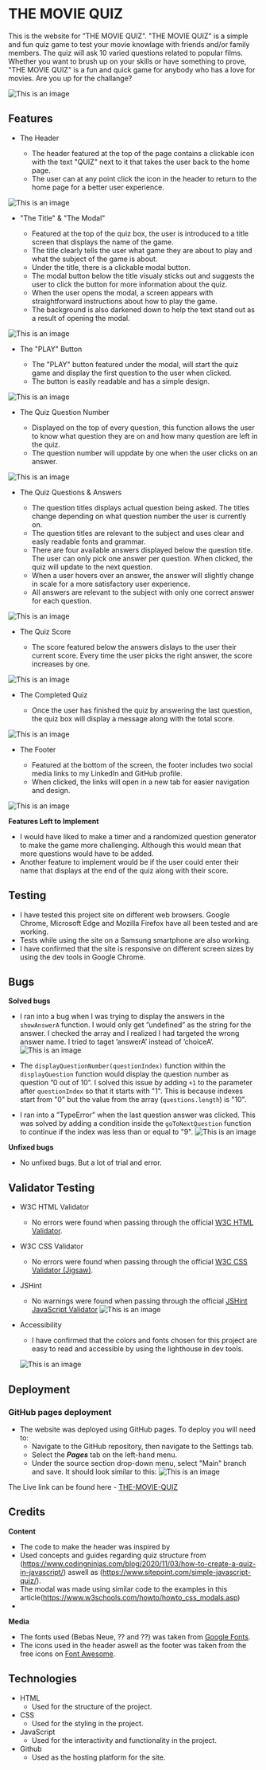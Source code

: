 # THE MOVIE QUIZ

This is the website for ”THE MOVIE QUIZ”.
"THE MOVIE QUIZ" is a simple and fun quiz game to test your movie knowlage with friends and/or family members. The quiz will ask 10 varied questions related to popular films.
Whether you want to brush up on your skills or have something to prove, "THE MOVIE QUIZ" is a fun and quick game for anybody who has a love for movies. Are you up for the challange?

![This is an image](assets/images/readme_images/amiresponsive_image.png)

## Features

- The Header

    - The header featured at the top of the page contains a clickable icon with the text "QUIZ" next to it that takes the user back to the home page.
    - The user can at any point click the icon in the header to return to the home page for a better user experience.

![This is an image](assets/images/readme_images/header_image.png)

- "The Title" & "The Modal"

    - Featured at the top of the quiz box, the user is introduced to a title screen that displays the name of the game.
    - The title clearly tells the user what game they are about to play and what the subject of the game is about. 
    - Under the title, there is a clickable modal button.
    - The modal button below the title visualy sticks out and suggests the user to click the button for more information about the quiz.
    - When the user opens the modal, a screen appears with straightforward instructions about how to play the game.
    - The background is also darkened down to help the text stand out as a result of opening the modal.

![This is an image](assets/images/readme_images/title_and_modal_image.png)

- The "PLAY" Button

    - The "PLAY" button featured under the modal, will start the quiz game and display the first question to the user when clicked.
    - The button is easily readable and has a simple design.

![This is an image](assets/images/readme_images/play_button_image.png)

- The Quiz Question Number

    - Displayed on the top of every question, this function allows the user to know what question they are on and how many question are left in the quiz.
    - The question number will uppdate by one when the user clicks on an answer.

![This is an image](assets/images/readme_images/question_number_image.png)

- The Quiz Questions & Answers

    - The question titles displays actual question being asked. The titles change depending on what question number the user is currently on.
    - The question titles are relevant to the subject and uses clear and easly readable fonts and grammar.
    - There are four available answers displayed below the question title. The user can only pick one answer per question. When clicked, the quiz will update to the next question.
    - When a user hovers over an answer, the answer will slightly change in scale for a more satisfactory user experience.
    - All answers are relevant to the subject with only one correct answer for each question.

![This is an image](assets/images/readme_images/questions_and_answers_image.png)

- The Quiz Score

    - The score featured below the answers dislays to the user their current score. Every time the user picks the right answer, the score increases by one.

![This is an image](assets/images/readme_images/quiz_score_counter.png)

- The Completed Quiz

    - Once the user has finished the quiz by answering the last question, the quiz box will display a message along with the total score.

![This is an image](assets/images/readme_images/completed_quiz_image.png)

- The Footer

    - Featured at the bottom of the screen, the footer includes two social media links to my LinkedIn and GitHub profile.
    - When clicked, the links will open in a new tab for easier navigation and design.

![This is an image](assets/images/readme_images/footer_image.png)

**Features Left to Implement**

- I would have liked to make a timer and a randomized question generator to make the game more challenging. Although this would mean that more questions would have to be added.
- Another feature to implement would be if the user could enter their name that displays at the end of the quiz along with their score.

## Testing

- I have tested this project site on different web browsers. Google Chrome, Microsoft Edge and Mozilla Firefox have all been tested and are working.
- Tests while using the site on a Samsung smartphone are also working.
- I have confirmed that the site is responsive on different screen sizes by using the dev tools in Google Chrome.

## Bugs
**Solved bugs**

- I ran into a bug when I was trying to display the answers in the `showAnswerA` function. I would only get ”undefined” as the string for the answer. I checked the array and I realized I had targeted the wrong answer name. I tried to taget ’answerA’ instead of ’choiceA’.
![This is an image](assets/images/readme_images/showAnswerA_bug_image.png)

- The `displayQuestionNumber(questionIndex)` function within the `displayQuestion` function would display the question number as question ”0 out of 10”. I solved this issue by adding `+1` to the parameter after `questionIndex` so that it starts with "1". This is because indexes start from "0" but the value from the array (`questions.length`) is "10".

- I ran into a ”TypeError” when the last question answer was clicked. This was solved by adding a condition inside the `goToNextQuestion` function to continue if the index was less than or equal to "9".
![This is an image](assets/images/readme_images/typeerror_bug_image.png)

**Unfixed bugs**

- No unfixed bugs. But a lot of trial and error.

## Validator Testing

- W3C HTML Validator
    - No errors were found when passing through the official [W3C HTML Validator](https://validator.w3.org/nu/?doc=https%3A%2F%2Fcarl-tallman-95.github.io%2FThe-Movie-Quiz%2F).

- W3C CSS Validator
    - No errors were found when passing through the official [W3C CSS Validator (Jigsaw)](https://jigsaw.w3.org/css-validator/validator?uri=https%3A%2F%2Fcarl-tallman-95.github.io%2FThe-Movie-Quiz%2F&profile=css3svg&usermedium=all&warning=1&vextwarning=&lang=sv).

- JSHint
    - No warnings were found when passing through the official [JSHint JavaScript Validator](https://jshint.com/)
    ![This is an image](assets/images/readme_images/jshint_image.png)

- Accessibility
    - I have confirmed that the colors and fonts chosen for this project are easy to read and accessible by using the lighthouse in dev tools.

    ![This is an image](assets/images/readme_images/lighthouse_image.png)

## Deployment

### GitHub pages deployment
- The website was deployed using GitHub pages. To deploy you will need to:
    - Navigate to the GitHub repository, then navigate to the Settings tab.
    - Select the ***Pages***  tab on the left-hand menu.
    - Under the source section drop-down menu, select "Main" branch and save. It should look similar to this:
    ![This is an image](assets/images/readme_images/github_deployment_image.png)

The Live link can be found here - [THE-MOVIE-QUIZ](https://carl-tallman-95.github.io/The-Movie-Quiz/)


## Credits

**Content**

- The code to make the header was inspired by 
- Used concepts and guides regarding quiz structure from (https://www.codingninjas.com/blog/2020/11/03/how-to-create-a-quiz-in-javascript/) aswell as (https://www.sitepoint.com/simple-javascript-quiz/).
- The modal was made using similar code to the examples in this article(https://www.w3schools.com/howto/howto_css_modals.asp)
- 

**Media**
- The fonts used (Bebas Neue, ?? and ??) was taken from [Google Fonts](https://fonts.google.com/).
- The icons used in the header aswell as the footer was taken from the free icons on [Font Awesome](https://fontawesome.com/).

## Technologies

- HTML
    - Used for the structure of the project.
- CSS
    - Used for the styling in the project.
- JavaScript
    - Used for the interactivity and functionality in the project.
- Github
    - Used as the hosting platform for the site.